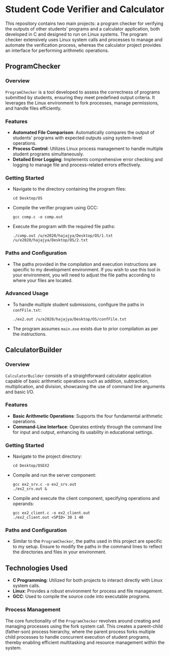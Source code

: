 # Student Code Verifier and Calculator

This repository contains two main projects: a program checker for verifying the outputs of other students' programs and a calculator application, both developed in C and designed to run on Linux systems. The program checker extensively uses Linux system calls and processes to manage and automate the verification process, whereas the calculator project provides an interface for performing arithmetic operations.

## ProgramChecker

### Overview
`ProgramChecker` is a tool developed to assess the correctness of programs submitted by students, ensuring they meet predefined output criteria. It leverages the Linux environment to fork processes, manage permissions, and handle files efficiently.

### Features
- **Automated File Comparison**: Automatically compares the output of students' programs with expected outputs using system-level operations.
- **Process Control**: Utilizes Linux process management to handle multiple student programs simultaneously.
- **Detailed Error Logging**: Implements comprehensive error checking and logging to manage file and process-related errors effectively.

### Getting Started
- Navigate to the directory containing the program files:
  ```
  cd Desktop/OS
  ```
- Compile the verifier program using GCC:
  ```
  gcc comp.c -o comp.out
  ```
- Execute the program with the required file paths:
  ```
  ./comp.out /u/e2020/hajajya/Desktop/OS/1.txt /u/e2020/hajajya/Desktop/OS/2.txt
  ```

### Paths and Configuration
- The paths provided in the compilation and execution instructions are specific to my development environment. If you wish to use this tool in your environment, you will need to adjust the file paths according to where your files are located.

### Advanced Usage
- To handle multiple student submissions, configure the paths in `confFile.txt`:
  ```
  ./ex2.out /u/e2020/hajajya/Desktop/OS/confFile.txt
  ```
- The program assumes `main.exe` exists due to prior compilation as per the instructions.

## CalculatorBuilder

### Overview
`CalculatorBuilder` consists of a straightforward calculator application capable of basic arithmetic operations such as addition, subtraction, multiplication, and division, showcasing the use of command line arguments and basic I/O.

### Features
- **Basic Arithmetic Operations**: Supports the four fundamental arithmetic operations.
- **Command-Line Interface**: Operates entirely through the command line for input and output, enhancing its usability in educational settings.

### Getting Started
- Navigate to the project directory:
  ```
  cd Desktop/OSEX2
  ```
- Compile and run the server component:
  ```
  gcc ex2_srv.c -o ex2_srv.out
  ./ex2_srv.out &
  ```
- Compile and execute the client component, specifying operations and operands:
  ```
  gcc ex2_client.c -o ex2_client.out
  ./ex2_client.out <SPID> 30 1 40
  ```

### Paths and Configuration
- Similar to the `ProgramChecker`, the paths used in this project are specific to my setup. Ensure to modify the paths in the command lines to reflect the directories and files in your environment.

## Technologies Used
- **C Programming**: Utilized for both projects to interact directly with Linux system calls.
- **Linux**: Provides a robust environment for process and file management.
- **GCC**: Used to compile the source code into executable programs.

### Process Management
The core functionality of the `ProgramChecker` revolves around creating and managing processes using the fork system call. This creates a parent-child (father-son) process hierarchy, where the parent process forks multiple child processes to handle concurrent execution of student programs, thereby enabling efficient multitasking and resource management within the system.
